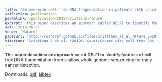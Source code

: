 ```yaml
---
title: "Genome-wide cell-free DNA fragmentation in patients with cancer"
collection: publications
permalink: /publication/2019-Cristiano-nature
excerpt: 'This paper describes an approach called DELFI to identify features of cell-free DNA fragmentation from shallow whole genome sequencing for early cancer detection.'
date: 2019-06-01
venue: 'Nature'
paperurl: 'http://rscharpf.github.io/files/Cristiano_et_al_Nature_2019.pdf'
citation: 'Cristiano S et al. (2019). &quot;Genome-wide cell-free DNA fragmentation in patients with cancer.&quot; <i>Nature</i>. 570(7761).'
---
```


This paper describes an approach called DELFI to identify features of cell-free DNA fragmentation from shallow whole genome sequencing for early cancer detection.

Downloads:  [pdf](http://rscharpf.github.io/files/Cristiano_et_al_Nature_2019.pdf), [bibtex](http://rscharpf.github.io/files/Cristiano_et_al_Nature_2019.bib) 


